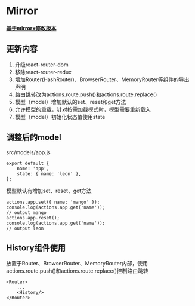 # Mirror

**[基于mirrorx修改版本](https://github.com/mirrorjs/mirror)**

## 更新内容

1. 升级react-router-dom
2. 移除react-router-redux
3. 增加Router(HashRouter)、BrowserRouter、MemoryRouter等组件的导出声明
4. 路由跳转改为actions.route.push()和actions.route.replace()
5. 模型（model）增加默认的set、reset和get方法
6. 允许模型的重载，针对按需加载模式时，模型需要重新载入
7. 模型（model）初始化状态值使用state

## 调整后的model

src/models/app.js
```
export default {
    name: 'app',
    state: { name: 'leon' },
};
```

模型默认有增加set、reset、get方法
```
actions.app.set({ name: 'mango' });
console.log(actions.app.get('name'));
// output mango
actions.app.reset();
console.log(actions.app.get('name'));
// output leon
```

## History组件使用

放置于Router、BrowserRouter、MemoryRouter内部，使用actions.route.push()和actions.route.replace()控制路由跳转

```
<Router>
    ...
    <History/>
</Router>
```